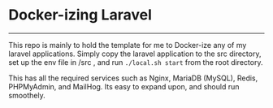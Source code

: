 # Docker-izing Laravel
-- -
This repo is mainly to hold the template for me to Docker-ize any of my laravel applications. Simply copy the laravel application to the src directory, set up the env file in /src , and run `./local.sh start` from the root directory. 

This has all the required services such as Nginx, MariaDB (MySQL), Redis, PHPMyAdmin, and MailHog. Its easy to expand upon, and should run smoothely.